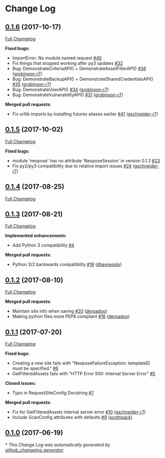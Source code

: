 # Change Log

## [0.1.6](https://github.com/rapid7/nexpose-client-python/tree/0.1.6) (2017-10-17)
[Full Changelog](https://github.com/rapid7/nexpose-client-python/compare/0.1.5...0.1.6)

**Fixed bugs:**

- ImportError: No module named request [\#40](https://github.com/rapid7/nexpose-client-python/issues/40)
- Fix things that stopped working after py3 updates [\#32](https://github.com/rapid7/nexpose-client-python/issues/32)
- Bug: DemonstrateCriteriaAPI\(\) + DemonstrateAssetFilterAPI\(\) [\#36](https://github.com/rapid7/nexpose-client-python/pull/36) ([grobinson-r7](https://github.com/grobinson-r7))
- Bug: DemonstrateBackupAPI\(\) + DemonstrateSharedCredentialsAPI\(\)  [\#35](https://github.com/rapid7/nexpose-client-python/pull/35) ([grobinson-r7](https://github.com/grobinson-r7))
- Bug: DemonstrateUserAPI\(\) [\#34](https://github.com/rapid7/nexpose-client-python/pull/34) ([grobinson-r7](https://github.com/grobinson-r7))
- Bug: DemonstrateVulnerabilityAPI\(\)  [\#31](https://github.com/rapid7/nexpose-client-python/pull/31) ([grobinson-r7](https://github.com/grobinson-r7))

**Merged pull requests:**

- Fix urllib imports by installing futures aliases earlier [\#41](https://github.com/rapid7/nexpose-client-python/pull/41) ([gschneider-r7](https://github.com/gschneider-r7))

## [0.1.5](https://github.com/rapid7/nexpose-client-python/tree/0.1.5) (2017-10-02)
[Full Changelog](https://github.com/rapid7/nexpose-client-python/compare/0.1.4...0.1.5)

**Fixed bugs:**

- module 'nexpose' has no attribute 'NexposeSession' in version 0.1.3 [\#23](https://github.com/rapid7/nexpose-client-python/issues/23)
- Fix py2/py3 compatibility due to relative import issues [\#24](https://github.com/rapid7/nexpose-client-python/pull/24) ([gschneider-r7](https://github.com/gschneider-r7))

## [0.1.4](https://github.com/rapid7/nexpose-client-python/tree/0.1.4) (2017-08-25)
[Full Changelog](https://github.com/rapid7/nexpose-client-python/compare/0.1.3...0.1.4)

## [0.1.3](https://github.com/rapid7/nexpose-client-python/tree/0.1.3) (2017-08-21)
[Full Changelog](https://github.com/rapid7/nexpose-client-python/compare/0.1.2...0.1.3)

**Implemented enhancements:**

- Add Python 3 compatibility [\#4](https://github.com/rapid7/nexpose-client-python/issues/4)

**Merged pull requests:**

- Python 3/2 backwards compatibility  [\#18](https://github.com/rapid7/nexpose-client-python/pull/18) ([dhaynespls](https://github.com/dhaynespls))

## [0.1.2](https://github.com/rapid7/nexpose-client-python/tree/0.1.2) (2017-08-10)
[Full Changelog](https://github.com/rapid7/nexpose-client-python/compare/0.1.1...0.1.2)

**Merged pull requests:**

- Maintain site info when saving [\#20](https://github.com/rapid7/nexpose-client-python/pull/20) ([derpadoo](https://github.com/derpadoo))
- Making python files more PEP8 compliant [\#16](https://github.com/rapid7/nexpose-client-python/pull/16) ([derpadoo](https://github.com/derpadoo))

## [0.1.1](https://github.com/rapid7/nexpose-client-python/tree/0.1.1) (2017-07-20)
[Full Changelog](https://github.com/rapid7/nexpose-client-python/compare/0.1.0...0.1.1)

**Fixed bugs:**

- Creating a new site fails with "NexposeFailureException: templateID must be specified." [\#6](https://github.com/rapid7/nexpose-client-python/issues/6)
- GetFilteredAssets fails with "HTTP Error 500: Internal Server Error" [\#5](https://github.com/rapid7/nexpose-client-python/issues/5)

**Closed issues:**

- Typo in RequestSiteConfig Docstring [\#7](https://github.com/rapid7/nexpose-client-python/issues/7)

**Merged pull requests:**

- Fix for GetFilteredAssets internal server error [\#10](https://github.com/rapid7/nexpose-client-python/pull/10) ([gschneider-r7](https://github.com/gschneider-r7))
- Include ScanConfig attributes with defaults [\#9](https://github.com/rapid7/nexpose-client-python/pull/9) ([scottjpack](https://github.com/scottjpack))

## [0.1.0](https://github.com/rapid7/nexpose-client-python/tree/0.1.0) (2017-06-19)


\* *This Change Log was automatically generated by [github_changelog_generator](https://github.com/skywinder/Github-Changelog-Generator)*